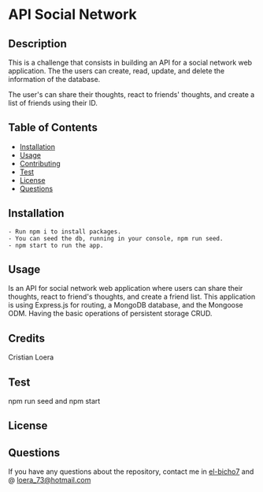 
  # API Social Network  

  ## Description 
  This is a challenge that consists in building an API for a social network web application. The the users can create, read, update, and delete the information of the database. 

  The user's can share their thoughts, react to friends' thoughts, and create a list of friends using their ID.

  ## Table of Contents 
  - [Installation](#installation)
  - [Usage](#usage)
  - [Contributing](#contributing)
  - [Test](#test)
  - [License](#license)
  - [Questions](#questions)

  ## Installation 
    - Run npm i to install packages. 
    - You can seed the db, running in your console, npm run seed. 
    - npm start to run the app.

  ## Usage
  Is an API for social network web application where users can share their thoughts, react to friend's thoughts, and create a friend list. This application is using Express.js for routing, a MongoDB database, and the Mongoose ODM. Having the basic operations of persistent storage CRUD.

  ## Credits
  Cristian Loera

  ## Test
  npm run seed and npm start

  ## License
  

  ## Questions
  If you have any questions about the repository, contact me in [el-bicho7](https://github.com/el-bicho7) and @ loera_73@hotmail.com
 
  